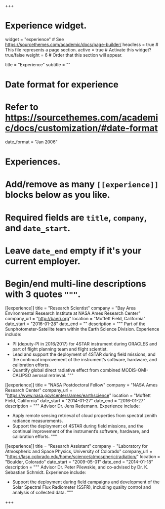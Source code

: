 +++
# Experience widget.
widget = "experience"  # See https://sourcethemes.com/academic/docs/page-builder/
headless = true  # This file represents a page section.
active = true  # Activate this widget? true/false
weight = 6  # Order that this section will appear.

title = "Experience"
subtitle = ""

# Date format for experience
#   Refer to https://sourcethemes.com/academic/docs/customization/#date-format
date_format = "Jan 2006"

# Experiences.
#   Add/remove as many `[[experience]]` blocks below as you like.
#   Required fields are `title`, `company`, and `date_start`.
#   Leave `date_end` empty if it's your current employer.
#   Begin/end multi-line descriptions with 3 quotes `"""`.
[[experience]]
  title = "Research Scientist"
  company = "Bay Area Environmental Research Institute at NASA Ames Research Center"
  company_url = "http://baeri.org"
  location = "Moffett Field, California"
  date_start = "2016-01-28"
  date_end = ""
  description = """
  Part of the Sunphotometer-Satellite team within the Earth Science Division. 
  Experience include:
  
  * PI (deputy-PI in 2016/2017) for 4STAR instrument during ORACLES and part of flight planning team and flight scientist.
  * Lead and support the deployment of 4STAR during field missions, and the continual improvement of the instrument’s software, hardware, and calibration efforts.
  * Quantify global direct radiative effect from combined MODIS-OMI-CALIPSO aerosol retrieval.
  """

[[experience]]
  title = "NASA Postdoctoral Fellow"
  company = "NASA Ames Research Center"
  company_url = "https://www.nasa.gov/centers/ames/earthscience"
  location = "Moffett Field, California"
  date_start = "2014-01-27"
  date_end = "2016-01-27"
  description = """
  Advisor Dr. Jens Redemann.
  Experience include:

  * Apply remote sensing retrieval of cloud properties from spectral zenith radiance measurements.
  * Support the deployment of 4STAR during field missions, and the continual improvement of the instrument’s software, hardware, and calibration efforts.
  """

[[experience]]
  title = "Research Assistant"
  company = "Laboratory for Atmospheric and Space Physics, University of Colorado"
  company_url = "https://lasp.colorado.edu/home/science/atmospheric/radiation/"
  location = "Boulder, Colorado"
  date_start = "2009-05-01"
  date_end = "2014-01-18"
  description = """
  Advisor Dr. Peter Pilewskie, and co-advised by Dr. K. Sebastian Schmidt.
  Experience include:

  * Support the deployment during field campaigns and development of the Solar Spectral Flux Radiometer (SSFR), including quality control and analysis of collected data.
  """



+++
